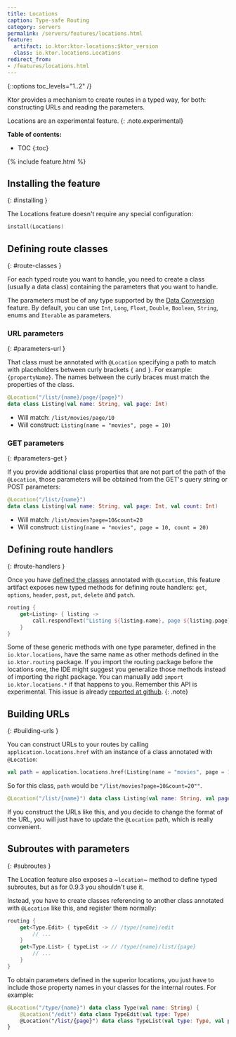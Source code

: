 ```yaml
---
title: Locations
caption: Type-safe Routing
category: servers
permalink: /servers/features/locations.html
feature:
  artifact: io.ktor:ktor-locations:$ktor_version
  class: io.ktor.locations.Locations
redirect_from:
- /features/locations.html
---
```


{::options toc_levels="1..2" /}

Ktor provides a mechanism to create routes in a typed way, for both:
constructing URLs and reading the parameters.

Locations are an experimental feature.
{: .note.experimental}

**Table of contents:**

* TOC
{:toc}

{% include feature.html %}

## Installing the feature
{: #installing }

The Locations feature doesn't require any special configuration:

```kotlin
install(Locations)
```

## Defining route classes
{: #route-classes }

For each typed route you want to handle, you need to create a class (usually a data class)
containing the parameters that you want to handle.

The parameters must be of any type supported by the [Data Conversion](/features/data-conversion.html) feature.
By default, you can use `Int`, `Long`, `Float`, `Double`, `Boolean`, `String`, enums and `Iterable` as parameters.

### URL parameters
{: #parameters-url }

That class must be annotated with `@Location` specifying
a path to match with placeholders between curly brackets `{` and `}`. For example: `{propertyName}`.
The names between the curly braces must match the properties of the class.

```kotlin
@Location("/list/{name}/page/{page}")
data class Listing(val name: String, val page: Int)
```

* Will match: `/list/movies/page/10`
* Will construct: `Listing(name = "movies", page = 10)`

### GET parameters
{: #parameters-get }

If you provide additional class properties that are not part of the path of the `@Location`,
those parameters will be obtained from the GET's query string or POST parameters:

```kotlin
@Location("/list/{name}")
data class Listing(val name: String, val page: Int, val count: Int)
```

* Will match: `/list/movies?page=10&count=20`
* Will construct: `Listing(name = "movies", page = 10, count = 20)`

## Defining route handlers
{: #route-handlers }

Once you have [defined the classes](#route-classes) annotated with `@Location`,
this feature artifact exposes new typed methods for defining route handlers:
`get`, `options`, `header`, `post`, `put`, `delete` and `patch`.

```kotlin
routing {
    get<Listing> { listing ->
        call.respondText("Listing ${listing.name}, page ${listing.page}")
    }
}
```

Some of these generic methods with one type parameter, defined in the `io.ktor.locations`, have the same name as other methods defined in the `io.ktor.routing` package. If you import the routing package before the locations one, the IDE might suggest you generalize those methods instead of importing the right package. You can manually add `import io.ktor.locations.*` if that happens to you.
Remember this API is experimental. This issue is already [reported at github](https://github.com/ktorio/ktor/issues/368).
{: .note}


## Building URLs
{: #building-urls }

You can construct URLs to your routes by calling `application.locations.href` with
an instance of a class annotated with `@Location`:

```kotlin
val path = application.locations.href(Listing(name = "movies", page = 10, count = 20))
```

So for this class, `path` would be `"/list/movies?page=10&count=20""`.

```kotlin
@Location("/list/{name}") data class Listing(val name: String, val page: Int, val count: Int)
```

If you construct the URLs like this, and you decide to change the format of the URL,
you will just have to update the `@Location` path, which is really convenient.

## Subroutes with parameters
{: #subroutes }

The Location feature also exposes a ~`location`~ method to define typed subroutes, but as for 0.9.3 you shouldn't use it.

Instead, you have to create classes referencing to another class annotated with `@Location` like this, and register them normally:

```kotlin
routing {
    get<Type.Edit> { typeEdit -> // /type/{name}/edit
        // ...
    }
    get<Type.List> { typeList -> // /type/{name}/list/{page}
        // ...
    }
}
```
 
To obtain parameters defined in the superior locations, you just have to include
those property names in your classes for the internal routes. For example:

```kotlin
@Location("/type/{name}") data class Type(val name: String) {
    @Location("/edit") data class TypeEdit(val type: Type)
    @Location("/list/{page}") data class TypeList(val type: Type, val page: Int)
}
```